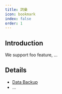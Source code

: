 ```yaml
---
title: 詞彙
icon: bookmark
index: false
order: 1
---
```


## Introduction

We support foo feature, ...

## Details

- [Data Backup](data-backup.md)
- ...
